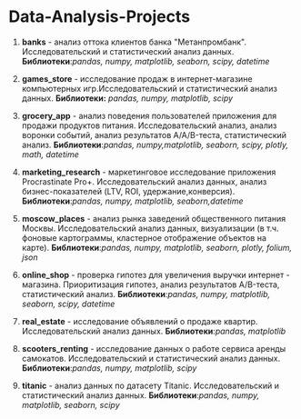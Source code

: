 # Data-Analysis-Projects

1. **banks** - анализ оттока клиентов банка "Метанпромбанк". Исследовательский и статистический анализ данных. **Библиотеки**:*pandas, numpy, matplotlib, seaborn, scipy, datetime*
   
2. **games_store** - исследование продаж в интернет-магазине компьютерных игр.Исследовательский и статистический анализ данных. **Библиотеки:** *pandas, numpy, matplotlib, scipy*
   
3. **grocery_app** - анализ поведения пользователей приложения для продажи продуктов питания. Исследовательский анализ, анализ воронки событий, анализ результатов A/A/B-теста, статистический анализ. **Библиотеки**:*pandas, numpy,matplotlib, seaborn, scipy, plotly, math, datetime*
 
4. **marketing_research** - маркетинговое исследование приложения Procrastinate Pro+. Исследовательский анализ данных, анализ бизнес-показателей (LTV, ROI, удержание,конверсия). **Библиотеки**:*pandas, numpy, matplotlib, seaborn,datetime*
   
5. **moscow_places** - анализ рынка заведений общественного питания Москвы. Исследовательский анализ данных, визуализации (в т.ч. фоновые картограммы, кластерное отображение объектов на карте). **Библиотеки**:*pandas, numpy, matplotlib, seaborn, plotly, folium, json*

6. **online_shop** - проверка гипотез для увеличения выручки интернет - магазина. Приоритизация гипотез, анализ результатов A/B-теста, статистический анализ. **Библиотеки**:*pandas, numpy, matplotlib, seaborn, scipy, datetime*

7. **real_estate** - исследование объявлений о продаже квартир. Исследовательский анализ данных. **Библиотеки**:*pandas, matplotlib*
   
8. **scooters_renting** - исследование данных о работе сервиса аренды самокатов. Исследовательский и статистический анализ данных. **Библиотеки**:*pandas, numpy, matplotlib, scipy*

9. **titanic** - анализ данных по датасету Titanic. Исследовательский и статистический анализ данных. **Библиотеки**:*pandas, numpy, matplotlib, seaborn, scipy* 
